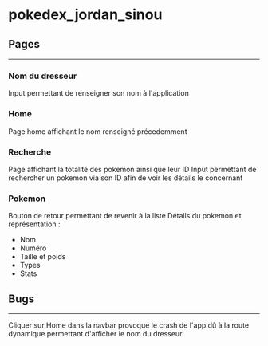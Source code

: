 # pokedex_jordan_sinou

## Pages
---

### Nom du dresseur
Input permettant de renseigner son nom à l'application

### Home
Page home affichant le nom renseigné précedemment

### Recherche
Page affichant la totalité des pokemon ainsi que leur ID
Input permettant de rechercher un pokemon via son ID afin de voir les détails le concernant

### Pokemon
Bouton de retour permettant de revenir à la liste
Détails du pokemon et représentation : 
- Nom
- Numéro
- Taille et poids
- Types
- Stats

## Bugs
---
Cliquer sur Home dans la navbar provoque le crash de l'app dû à la route dynamique permettant d'afficher le nom du dresseur
